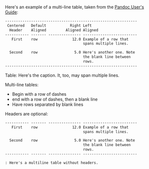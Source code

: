 Here's an example of a multi-line table, taken from the [Pandoc User's Guide](http://johnmacfarlane.net/pandoc/README.html#multiline-tables):

```markdown
-------------------------------------------------------------
 Centered   Default           Right Left
  Header    Aligned         Aligned Aligned
----------- ------- --------------- -------------------------
   First    row                12.0 Example of a row that
                                    spans multiple lines.

  Second    row                 5.0 Here's another one. Note
                                    the blank line between
                                    rows.
-------------------------------------------------------------
```

Table: Here's the caption. It, too, may span
multiple lines.

Multi-line tables:

* Begin with a row of dashes
* end with a row of dashes, then a blank line
* Have rows separated by blank lines

Headers are optional:

```markdown
----------- ------- --------------- -------------------------
   First    row                12.0 Example of a row that
                                    spans multiple lines.

  Second    row                 5.0 Here's another one. Note
                                    the blank line between
                                    rows.
----------- ------- --------------- -------------------------

: Here's a multiline table without headers.
```